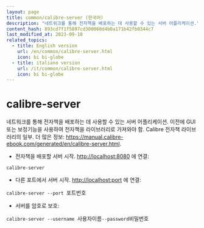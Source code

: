 ```yaml
---
layout: page
title: common/calibre-server (한국어)
description: "네트워크를 통해 전자책을 배포하는 데 사용할 수 있는 서버 어플리케이션."
content_hash: 893cd7f1f5897cd300060d4b0a171b42fb0344c7
last_modified_at: 2023-09-10
related_topics:
  - title: English version
    url: /en/common/calibre-server.html
    icon: bi bi-globe
  - title: italiano version
    url: /it/common/calibre-server.html
    icon: bi bi-globe
---
```

# calibre-server

네트워크를 통해 전자책을 배포하는 데 사용할 수 있는 서버 어플리케이션.
이전에 GUI 또는 보정기능을 사용하여 전자책을 라이브러리로 가져와야 함.
Calibre 전자책 라이브러리의 일부.
더 많은 정보: <https://manual.calibre-ebook.com/generated/en/calibre-server.html>.

- 전자책을 배포할 서버 시작. <http://localhost:8080> 에 연결:

`calibre-server`

- 다른 포트에서 서버 시작. <http://localhost:port> 에 연결:

`calibre-server --port `<span class="tldr-var badge badge-pill bg-dark-lm bg-white-dm text-white-lm text-dark-dm font-weight-bold">포트번호</span>

- 서버를 암호로 보호:

`calibre-server --username `<span class="tldr-var badge badge-pill bg-dark-lm bg-white-dm text-white-lm text-dark-dm font-weight-bold">사용자이름</span>` --password `<span class="tldr-var badge badge-pill bg-dark-lm bg-white-dm text-white-lm text-dark-dm font-weight-bold">비밀번호</span>
